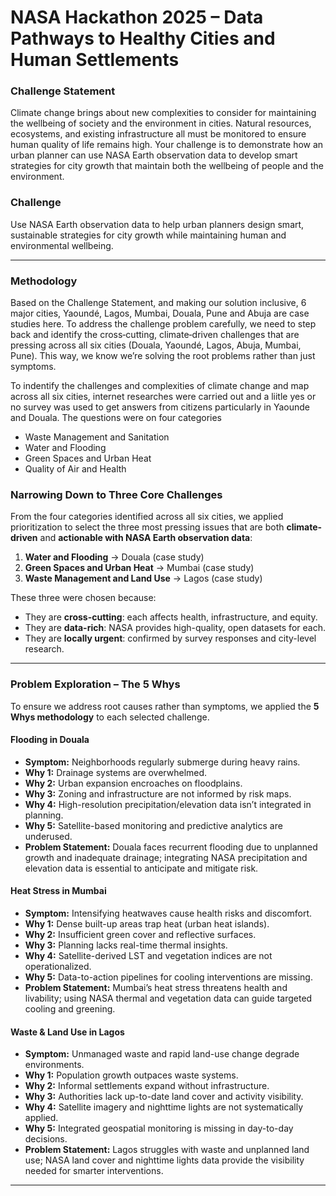 # NASA Hackathon 2025 –  Data Pathways to Healthy Cities and Human Settlements

### Challenge Statement
Climate change brings about new complexities to consider for maintaining the wellbeing of society and the environment in cities. Natural resources, ecosystems, and existing infrastructure all must be monitored to ensure human quality of life remains high. Your challenge is to demonstrate how an urban planner can use NASA Earth observation data to develop smart strategies for city growth that maintain both the wellbeing of people and the environment.

###  Challenge
Use NASA Earth observation data to help urban planners design smart, sustainable strategies for city growth while maintaining human and environmental wellbeing.

---
### Methodology
Based on the Challenge Statement, and making our solution inclusive, 6 major cities, Yaoundé, Lagos, Mumbai, Douala, Pune and Abuja are case studies here. 
To address the challenge problem carefully, we need to step back and identify the cross‑cutting, climate‑driven challenges that are pressing across all six cities (Douala, Yaoundé, Lagos, Abuja, Mumbai, Pune). This way, we know we’re solving the root problems rather than just symptoms.

To indentify the challenges and complexities of climate change and map across all six cities, internet researches were carried out and a liitle yes or no survey was used to get answers from citizens particularly in Yaounde and Douala. The questions were on four categories

- Waste Management and Sanitation
- Water and Flooding
- Green Spaces and Urban Heat
- Quality of Air and Health
 
### Narrowing Down to Three Core Challenges

From the four categories identified across all six cities, we applied prioritization to select the three most pressing issues that are both **climate-driven** and **actionable with NASA Earth observation data**:

1. **Water and Flooding** → Douala (case study)  
2. **Green Spaces and Urban Heat** → Mumbai (case study)  
3. **Waste Management and Land Use** → Lagos (case study)  

These three were chosen because:
- They are **cross-cutting**: each affects health, infrastructure, and equity.  
- They are **data-rich**: NASA provides high-quality, open datasets for each.  
- They are **locally urgent**: confirmed by survey responses and city-level research.  

---


### Problem Exploration – The 5 Whys

To ensure we address root causes rather than symptoms, we applied the **5 Whys methodology** to each selected challenge.

#### Flooding in Douala
- **Symptom:** Neighborhoods regularly submerge during heavy rains.  
- **Why 1:** Drainage systems are overwhelmed.  
- **Why 2:** Urban expansion encroaches on floodplains.  
- **Why 3:** Zoning and infrastructure are not informed by risk maps.  
- **Why 4:** High-resolution precipitation/elevation data isn’t integrated in planning.  
- **Why 5:** Satellite-based monitoring and predictive analytics are underused.  
- **Problem Statement:** Douala faces recurrent flooding due to unplanned growth and inadequate drainage; integrating NASA precipitation and elevation data is essential to anticipate and mitigate risk.

#### Heat Stress in Mumbai
- **Symptom:** Intensifying heatwaves cause health risks and discomfort.  
- **Why 1:** Dense built-up areas trap heat (urban heat islands).  
- **Why 2:** Insufficient green cover and reflective surfaces.  
- **Why 3:** Planning lacks real-time thermal insights.  
- **Why 4:** Satellite-derived LST and vegetation indices are not operationalized.  
- **Why 5:** Data-to-action pipelines for cooling interventions are missing.  
- **Problem Statement:** Mumbai’s heat stress threatens health and livability; using NASA thermal and vegetation data can guide targeted cooling and greening.

#### Waste & Land Use in Lagos
- **Symptom:** Unmanaged waste and rapid land-use change degrade environments.  
- **Why 1:** Population growth outpaces waste systems.  
- **Why 2:** Informal settlements expand without infrastructure.  
- **Why 3:** Authorities lack up-to-date land cover and activity visibility.  
- **Why 4:** Satellite imagery and nighttime lights are not systematically applied.  
- **Why 5:** Integrated geospatial monitoring is missing in day-to-day decisions.  
- **Problem Statement:** Lagos struggles with waste and unplanned land use; NASA land cover and nighttime lights data provide the visibility needed for smarter interventions.

---
